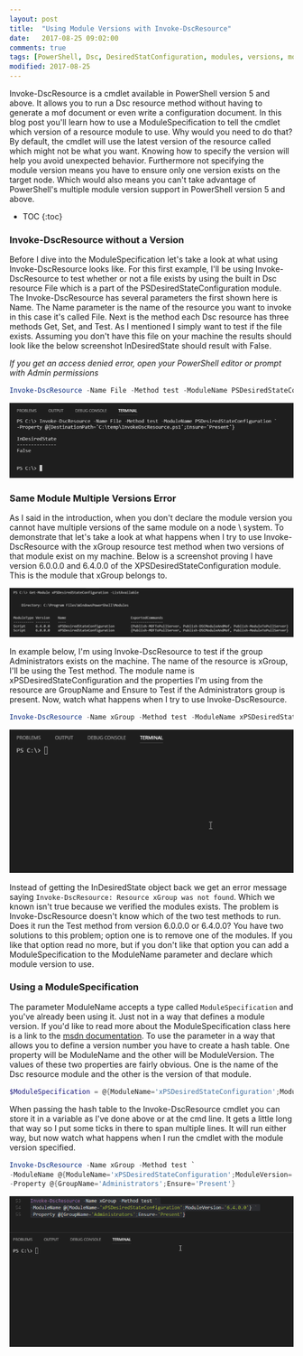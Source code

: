 ```yaml
---
layout: post
title:  "Using Module Versions with Invoke-DscResource"
date:   2017-08-25 09:02:00
comments: true
tags: [PowerShell, Dsc, DesiredStatConfiguration, modules, versions, moduleversion, Invoke-DscResource]
modified: 2017-08-25
---
```


Invoke-DscResource is a cmdlet available in PowerShell version 5 and above. It allows you to run a Dsc resource method without having to generate a mof document or even write a configuration document. In this blog post you'll learn how to use a ModuleSpecification to tell the cmdlet which version of a resource module to use. Why would you need to do that? By default, the cmdlet will use the latest version of the resource called which might not be what you want. Knowing how to specify the version will help you avoid unexpected behavior. Furthermore not specifying the module version means you have to ensure only one version exists on the target node. Which would also means you can't take advantage of PowerShell's multiple module version support in PowerShell version 5 and above.

* TOC
{:toc}

### Invoke-DscResource without a Version

Before I dive into the ModuleSpecification let's take a look at what using Invoke-DscResource looks like. For this first example, I'll be using Invoke-DscResource to test whether or not a file exists by using the built in Dsc resource File which is a part of the PSDesiredStateConfiguration module. The Invoke-DscResource has several parameters the first shown here is Name. The Name parameter is the name of the resource you want to invoke in this case it's called File. Next is the method each Dsc resource has three methods Get, Set, and Test. As I mentioned I simply want to test if the file exists. Assuming you don't have this file on your machine the results should look like the below screenshot InDesiredState should result with False. 

_If you get an access denied error, open your PowerShell editor or prompt with Admin permissions_

``` powershell
Invoke-DscResource -Name File -Method test -ModuleName PSDesiredStateConfiguration -Property @{DestinationPath='C:\temp\InvokeDscResource.ps1';Ensure='Present'}
```

![FileResourceTestMethod](/images/posts/UsingModuleVersionsInvokeDscResource/FileResourceTestMethod.png "FileResourceTestMethod")


### Same Module Multiple Versions Error

As I said in the introduction, when you don't declare the module version you cannot have multiple versions of the same module on a node \ system. To demonstrate that let's take a look at what happens when I try to use Invoke-DscResource with the xGroup resource test method when two versions of that module exist on my machine. Below is a screenshot proving I have version 6.0.0.0 and 6.4.0.0 of the XPSDesiredStateConfiguration module. This is the module that xGroup belongs to.


![2versions](/images/posts/UsingModuleVersionsInvokeDscResource/2versions.png "2versions")

In example below, I'm using Invoke-DscResource to test if the group Administrators exists on the machine. The name of the resource is xGroup, I'll be using the Test method. The module name is xPSDesiredStateConfiguration and the properties I'm using from the resource are GroupName and Ensure to Test if the Administrators group is present. Now, watch what happens when I try to use Invoke-DscResource. 


``` powershell
Invoke-DscResource -Name xGroup -Method test -ModuleName xPSDesiredStateConfiguration -Property @{GroupName='Administrators';Ensure='Present'}
```


![resourceNotFound](/images/posts/UsingModuleVersionsInvokeDscResource/resourceNotFound.gif "resourceNotFound")


Instead of getting the InDesiredState object back we get an error message saying `Invoke-DscResource: Resource xGroup was not found`. Which we known isn't true because we verified the modules exists. The problem is Invoke-DscResource doesn't know which of the two test methods to run. Does it run the Test method from version 6.0.0.0 or 6.4.0.0? You have two solutions to this problem; option one is to remove one of the modules. If you like that option read no more, but if you don't like that option you can add a ModuleSpecification to the ModuleName parameter and declare which module version to use.


### Using a ModuleSpecification

The parameter ModuleName accepts a type called `ModuleSpecification` and you've already been using it. Just not in a way that defines a module version. If you'd like to read more about the ModuleSpecification class here is a link to the [msdn documentation](https://msdn.microsoft.com/en-us/library/microsoft.powershell.commands.modulespecification(v=vs.85).aspx). To use the parameter in a way that allows you to define a version number you have to create a hash table. One property will be ModuleName and the other will be ModuleVersion. The values of these two properties are fairly obvious. One is the name of the Dsc resource module and the other is the version of that module. 

``` powershell
$ModuleSpecification = @{ModuleName='xPSDesiredStateConfiguration';ModuleVersion='6.4.0.0 '}
```

When passing the hash table to the Invoke-DscResource cmdlet you can store it in a variable as I've done above or at the cmd line. It gets a little long that way so I put some ticks in there to span multiple lines. It will run either way, but now watch what happens when I run the cmdlet with the module version specified.

``` powershell
Invoke-DscResource -Name xGroup -Method test `
-ModuleName @{ModuleName='xPSDesiredStateConfiguration';ModuleVersion='6.4.0.0'} `
-Property @{GroupName='Administrators';Ensure='Present'}
```


![moduleSpecification](/images/posts/UsingModuleVersionsInvokeDscResource/moduleSpecification.gif "moduleSpecification")